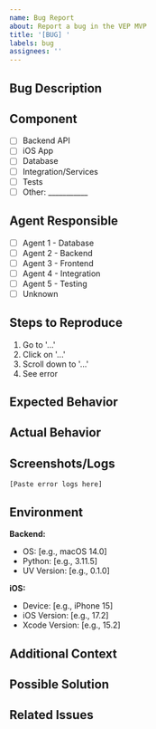 ```yaml
---
name: Bug Report
about: Report a bug in the VEP MVP
title: '[BUG] '
labels: bug
assignees: ''
---
```


## Bug Description
<!-- A clear description of what the bug is -->

## Component
<!-- Which part of the system is affected? -->
- [ ] Backend API
- [ ] iOS App
- [ ] Database
- [ ] Integration/Services
- [ ] Tests
- [ ] Other: ___________

## Agent Responsible
<!-- Which agent's code has the bug? -->
- [ ] Agent 1 - Database
- [ ] Agent 2 - Backend
- [ ] Agent 3 - Frontend
- [ ] Agent 4 - Integration
- [ ] Agent 5 - Testing
- [ ] Unknown

## Steps to Reproduce
1. Go to '...'
2. Click on '...'
3. Scroll down to '...'
4. See error

## Expected Behavior
<!-- What should happen? -->

## Actual Behavior
<!-- What actually happens? -->

## Screenshots/Logs
<!-- If applicable, add screenshots or log output -->

```
[Paste error logs here]
```

## Environment
**Backend:**
- OS: [e.g., macOS 14.0]
- Python: [e.g., 3.11.5]
- UV Version: [e.g., 0.1.0]

**iOS:**
- Device: [e.g., iPhone 15]
- iOS Version: [e.g., 17.2]
- Xcode Version: [e.g., 15.2]

## Additional Context
<!-- Any other context about the problem -->

## Possible Solution
<!-- If you have suggestions on how to fix -->

## Related Issues
<!-- Link to related issues if any -->
